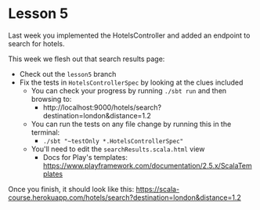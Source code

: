 # Lesson 5

Last week you implemented the HotelsController and added an endpoint to search for hotels.  

This week we flesh out that search results page:
* Check out the `lesson5` branch 
* Fix the tests in `HotelsControllerSpec` by looking at the clues included
    * You can check your progress by running `./sbt run` and then browsing to:
        * http://localhost:9000/hotels/search?destination=london&distance=1.2
    * You can run the tests on any file change by running this in the terminal:
        * `./sbt "~testOnly *.HotelsControllerSpec"`
    * You'll need to edit the `searchResults.scala.html` view
        * Docs for Play's templates: https://www.playframework.com/documentation/2.5.x/ScalaTemplates

Once you finish, it should look like this: https://scala-course.herokuapp.com/hotels/search?destination=london&distance=1.2
